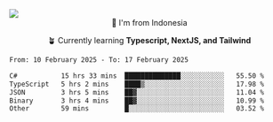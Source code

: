
<img align = "center" src="https://readme-typing-svg.herokuapp.com?font=Fira+Code&size=25&pause=1000&color=00F713&center=true&vCenter=true&random=false&width=850&height=70&lines=Hi+There+%F0%9F%91%8B%2C+Im+Julian+Caesar;"/>
<br>

<div align = "center">
  📌 I'm from Indonesia
  
  🪴 Currently learning **Typescript, NextJS, and Tailwind**
</div>

<!--START_SECTION:waka-->

```txt
From: 10 February 2025 - To: 17 February 2025

C#           15 hrs 33 mins  ██████████████░░░░░░░░░░░   55.50 %
TypeScript   5 hrs 2 mins    ████▒░░░░░░░░░░░░░░░░░░░░   17.98 %
JSON         3 hrs 5 mins    ██▓░░░░░░░░░░░░░░░░░░░░░░   11.04 %
Binary       3 hrs 4 mins    ██▓░░░░░░░░░░░░░░░░░░░░░░   10.99 %
Other        59 mins         █░░░░░░░░░░░░░░░░░░░░░░░░   03.52 %
```

<!--END_SECTION:waka-->
